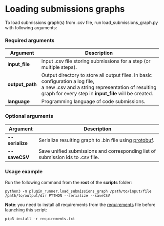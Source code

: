 # Loading submissions graphs

To load submissions graph(s) from .csv file, run load_submissions_graph.py with following arguments:

### Required arguments

| Argument        | Description                                                                                                                                                                                     |
|-----------------|-------------------------------------------------------------------------------------------------------------------------------------------------------------------------------------------------|
| **input_file**  | Input .csv file storing submissions for a step (or multiple steps).                                                                                                                             |
| **output_path** | Output directory to store all output files. In basic configuration a log file, <br/>a new .csv and a string representation of resulting graph for every step in **input_file** will be created. |
| **language**    | Programming language of code submissions.                                                                                                                                                       |

### Optional arguments

| Argument        | Description                                                                                              |
|-----------------|----------------------------------------------------------------------------------------------------------|
| **--serialize** | Serialize resulting graph to .bin file using [protobuf](https://developers.google.com/protocol-buffers). |
| **--saveCSV**   | Save unified submissions and corresponding list of submission ids to .csv file.                          |

### Usage example

Run the following command from the **root** of the **scripts** folder:

```
python3 -m plugin_runner.load_submissions_graph /path/to/input/file /path/to/output/dir PYTHON --serialize --saveCSV
```

**Note**: you need to install all requirements from the 
[requirements](./requirements.txt) file before launching this script:

```text
pip3 install -r requirements.txt
```
